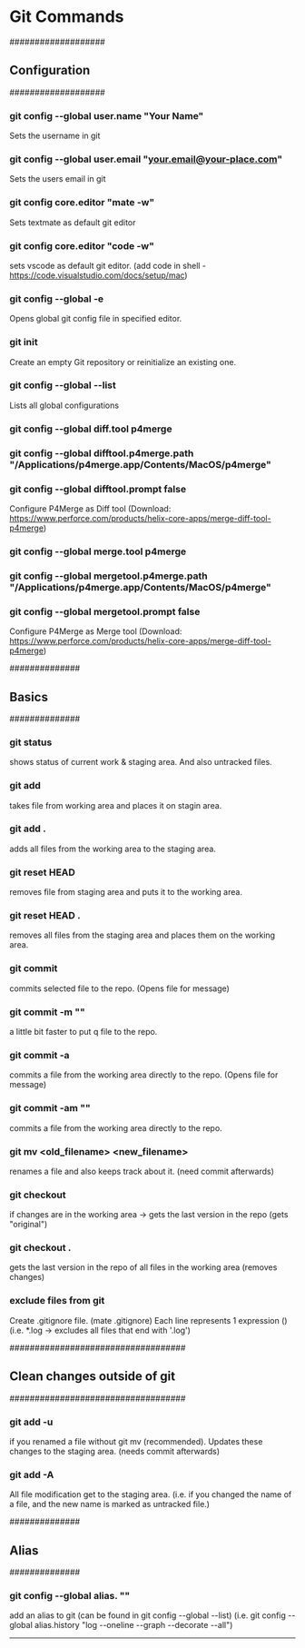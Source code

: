 # Git Commands

###################
## Configuration ##
###################

### git config --global user.name "Your Name"
Sets the username in git

### git config --global user.email "your.email@your-place.com"
Sets the users email in git

### git config core.editor "mate -w"
Sets textmate as default git editor

### git config core.editor "code -w"
sets vscode as default git editor. (add code in shell - https://code.visualstudio.com/docs/setup/mac)

### git config --global -e
Opens global git config file in specified editor.

### git init
Create an empty Git repository or reinitialize an existing one.

### git config --global --list
Lists all global configurations

### git config --global diff.tool p4merge
### git config --global difftool.p4merge.path "/Applications/p4merge.app/Contents/MacOS/p4merge"
### git config --global difftool.prompt false
Configure P4Merge as Diff tool
(Download: https://www.perforce.com/products/helix-core-apps/merge-diff-tool-p4merge)

### git config --global merge.tool p4merge
### git config --global mergetool.p4merge.path "/Applications/p4merge.app/Contents/MacOS/p4merge"
### git config --global mergetool.prompt false
Configure P4Merge as Merge tool
(Download: https://www.perforce.com/products/helix-core-apps/merge-diff-tool-p4merge)


##############
##  Basics  ##
##############  

###	git status 
shows status of current work & staging area. And also untracked files.

###	git add <file>
takes file from working area and places it on stagin area.

### git add .
adds all files from the working area to the staging area.

### git reset HEAD <file>
removes file from staging area and puts it to the working area.

### git reset HEAD .
removes all files from the staging area and places them on the working area.

### git commit <file>
commits selected file to the repo. (Opens file for message)

### git commit -m "<message>"
a little bit faster to put q file to the repo.

### git commit -a
commits a file from the working area directly to the repo. (Opens file for message)

### git commit -am "<message>"
commits a file from the working area directly to the repo.

### git mv <old_filename> <new_filename>
renames a file and also keeps track about it. (need commit afterwards)

### git checkout <file>
if changes are in the working area -> gets the last version in the repo (gets "original")

### git checkout .
gets the last version in the repo of all files in the working area (removes changes)

### exclude files from git
Create .gitignore file. (mate .gitignore)
Each line represents 1 expression (<filename>)
(i.e. *.log -> excludes all files that end with '.log')


###################################
##  Clean changes outside of git ##
###################################

### git add -u
if you renamed a file without git mv (recommended).
Updates these changes to the staging area.
(needs commit afterwards)

### git add -A
All file modification get to the staging area.
(i.e. if you changed the name of a file, and the new name is marked as untracked file.)

##############
##  Alias   ##
##############

### git config --global alias.<alias name> "<alias command>"
add an alias to git (can be found in git config --global --list)
(i.e. git config --global alias.history "log --oneline --graph --decorate --all")

-------------------------------------------------------------------------------